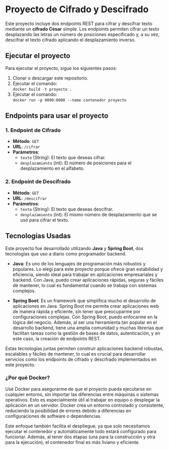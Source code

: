 # Proyecto de Cifrado y Descifrado

Este proyecto incluye dos endpoints REST para cifrar y descifrar texto mediante un **cifrado César** simple. Los endpoints permiten cifrar un texto desplazando las letras un número de posiciones especificado y, a su vez, descifrar el texto cifrado aplicando el desplazamiento inverso.

## Ejecutar el proyecto

Para ejecutar el proyecto, sigue los siguientes pasos:

1. Clonar o descargar este repositorio.
2. Ejecutar el comando:  
   `docker build -t proyecto .`
3. Ejecutar el comando:  
   `docker run -p 9090:8080 --name contenedor proyecto`

## Endpoints para usar el proyecto

### 1. **Endpoint de Cifrado**
- **Método**: `GET`
- **URL**: `/cifrar`
- **Parámetros**:
  - `texto` (String): El texto que deseas cifrar.
  - `desplazamiento` (int): El número de posiciones para el desplazamiento en el alfabeto.

### 2. **Endpoint de Descifrado**
- **Método**: `GET`
- **URL**: `/descifrar`
- **Parámetros**:
  - `texto` (String): El texto que deseas descifrar.
  - `desplazamiento` (int): El mismo número de desplazamiento que se usó para cifrar el texto.

## Tecnologías Usadas

Este proyecto fue desarrollado utilizando **Java** y **Spring Boot**, dos tecnologías que uso a diario como programador backend.

- **Java**: Es uno de los lenguajes de programación más robustos y populares. Lo elegí para este proyecto porque ofrece gran estabilidad y eficiencia, siendo ideal para trabajar en aplicaciones empresariales y backend. Con Java, puedo crear aplicaciones rápidas, seguras y fáciles de mantener, lo cual es fundamental cuando se trabaja con sistemas complejos.

- **Spring Boot**: Es un framework que simplifica mucho el desarrollo de aplicaciones en Java. Spring Boot me permite crear aplicaciones web de manera rápida y eficiente, sin tener que preocuparme por configuraciones complejas. Con Spring Boot, puedo enfocarme en la lógica del negocio. Además, al ser una herramienta tan popular en el desarrollo backend, tiene una amplia comunidad y muchas librerías que facilitan tareas como la gestión de bases de datos, autenticación, y en este caso, la creación de endpoints REST.

Estas tecnologías juntas permiten construir aplicaciones backend robustas, escalables y fáciles de mantener, lo cual es crucial para desarrollar servicios como los endpoints de cifrado y descifrado implementados en este proyecto.

### ¿Por qué Docker?

Usé Docker para asegurarme de que el proyecto pueda ejecutarse en cualquier entorno, sin importar las diferencias entre máquinas o sistemas operativos. Esto es especialmente útil al trabajar en equipo o desplegar la aplicación en un servidor. Docker crea un entorno controlado y consistente, reduciendo la posibilidad de errores debido a diferencias en configuraciones de software o dependencias.

Este enfoque también facilita el despliegue, ya que solo necesitamos ejecutar el contenedor y automáticamente todo estará configurado para funcionar. Además, al tener dos etapas (una para la construcción y otra para la ejecución), el contenedor final es más liviano y eficiente.
